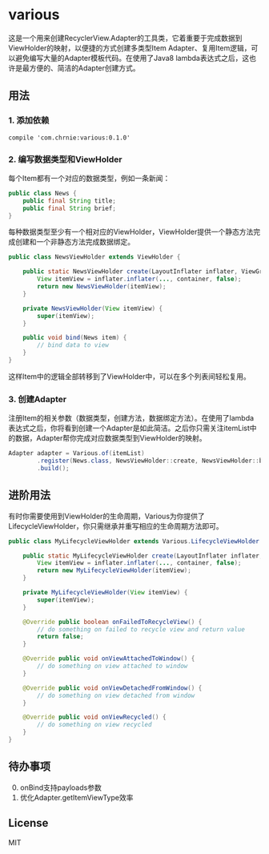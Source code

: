 # various

这是一个用来创建RecyclerView.Adapter的工具类，它着重要于完成数据到ViewHolder的映射，以便捷的方式创建多类型Item Adapter、复用Item逻辑，可以避免编写大量的Adapter模板代码。在使用了Java8 lambda表达式之后，这也许是最方便的、简洁的Adapter创建方式。

## 用法
### 1. 添加依赖
```
compile 'com.chrnie:various:0.1.0'
```

### 2. 编写数据类型和ViewHolder
每个Item都有一个对应的数据类型，例如一条新闻：
``` java
public class News {
    public final String title;
    public final String brief;
}
```
每种数据类型至少有一个相对应的ViewHolder，ViewHolder提供一个静态方法完成创建和一个非静态方法完成数据绑定。
``` java
public class NewsViewHolder extends ViewHolder {

    public static NewsViewHolder create(LayoutInflater inflater, ViewGroup container) {
        View itemView = inflater.inflater(..., container, false);
        return new NewsViewHolder(itemView);
    }

    private NewsViewHolder(View itemView) {
        super(itemView);
    }

    public void bind(News item) {
        // bind data to view
    }
}
```
这样Item中的逻辑全部转移到了ViewHolder中，可以在多个列表间轻松复用。

### 3. 创建Adapter
注册Item的相关参数（数据类型，创建方法，数据绑定方法）。在使用了lambda表达式之后，你将看到创建一个Adapter是如此简洁。之后你只需关注itemList中的数据，Adapter帮你完成对应数据类型到ViewHolder的映射。
``` java
Adapter adapter = Various.of(itemList)
        .register(News.class, NewsViewHolder::create, NewsViewHolder::bind)
        .build();
```

## 进阶用法
有时你需要使用到ViewHolder的生命周期，Various为你提供了LifecycleViewHolder，你只需继承并重写相应的生命周期方法即可。
``` java
public class MyLifecycleViewHolder extends Various.LifecycleViewHolder {

    public static MyLifecycleViewHolder create(LayoutInflater inflater, ViewGroup container) {
        View itemView = inflater.inflater(..., container, false);
        return new MyLifecycleViewHolder(itemView);
    }

    private MyLifecycleViewHolder(View itemView) {
        super(itemView);
    }

    @Override public boolean onFailedToRecycleView() {
        // do something on failed to recycle view and return value
        return false;
    }

    @Override public void onViewAttachedToWindow() {
        // do something on view attached to window
    }

    @Override public void onViewDetachedFromWindow() {
        // do something on view detached from window
    }

    @Override public void onViewRecycled() {
        // do something on view recycled
    }
}
```

## 待办事项
0. onBind支持payloads参数
0. 优化Adapter.getItemViewType效率

## License
MIT